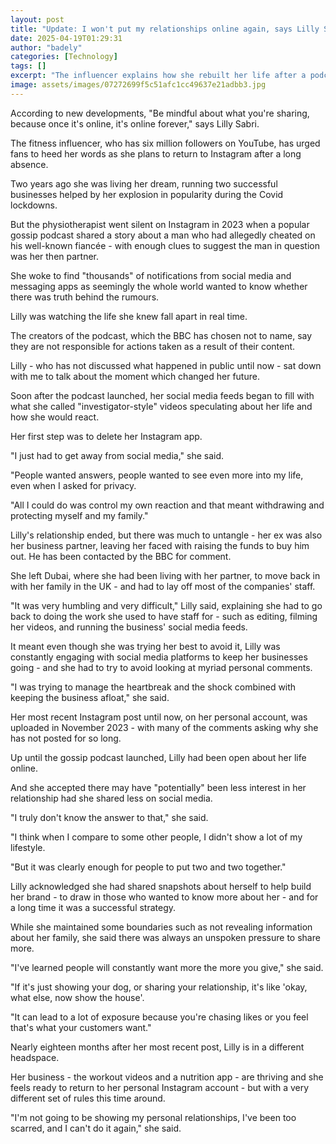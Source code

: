 ```yaml
---
layout: post
title: "Update: I won't put my relationships online again, says Lilly Sabri"
date: 2025-04-19T01:29:31
author: "badely"
categories: [Technology]
tags: []
excerpt: "The influencer explains how she rebuilt her life after a podcast implicated her fiancé had had an affair."
image: assets/images/07272699f5c51afc1cc49637e21adbb3.jpg
---
```


According to new developments, "Be mindful about what you're sharing, because once it's online, it's online forever," says Lilly Sabri.

The fitness influencer, who has six million followers on YouTube, has urged fans to heed her words as she plans to return to Instagram after a long absence.

Two years ago she was living her dream, running two successful businesses helped by her explosion in popularity during the Covid lockdowns.

But the physiotherapist went silent on Instagram in 2023 when a popular gossip podcast shared a story about a man who had allegedly cheated on his well-known fiancée - with enough clues to suggest the man in question was her then partner.

She woke to find "thousands" of notifications from social media and messaging apps as seemingly the whole world wanted to know whether there was truth behind the rumours.

Lilly was watching the life she knew fall apart in real time.

The creators of the podcast, which the BBC has chosen not to name, say they are not responsible for actions taken as a result of their content.

Lilly - who has not discussed what happened in public until now - sat down with me to talk about the moment which changed her future.

Soon after the podcast launched, her social media feeds began to fill with what she called "investigator-style" videos speculating about her life and how she would react.

Her first step was to delete her Instagram app.

"I just had to get away from social media," she said.

"People wanted answers, people wanted to see even more into my life, even when I asked for privacy.

"All I could do was control my own reaction and that meant withdrawing and protecting myself and my family."

Lilly's relationship ended, but there was much to untangle - her ex was also her business partner, leaving her faced with raising the funds to buy him out. He has been contacted by the BBC for comment.

She left Dubai, where she had been living with her partner, to move back in with her family in the UK - and had to lay off most of the companies' staff.

"It was very humbling and very difficult," Lilly said, explaining she had to go back to doing the work she used to have staff for - such as editing, filming her videos, and running the business' social media feeds.

It meant even though she was trying her best to avoid it, Lilly was constantly engaging with social media platforms to keep her businesses going - and she had to try to avoid looking at myriad personal comments.

"I was trying to manage the heartbreak and the shock combined with keeping the business afloat," she said.

Her most recent Instagram post until now, on her personal account, was uploaded in November 2023 - with many of the comments asking why she has not posted for so long.

Up until the gossip podcast launched, Lilly had been open about her life online.

And she accepted there may have "potentially" been less interest in her relationship had she shared less on social media.

"I truly don't know the answer to that," she said.

"I think when I compare to some other people, I didn't show a lot of my lifestyle.

"But it was clearly enough for people to put two and two together."

Lilly acknowledged she had shared snapshots about herself to help build her brand - to draw in those who wanted to know more about her - and for a long time it was a successful strategy.

While she maintained some boundaries such as not revealing information about her family, she said there was always an unspoken pressure to share more.

"I've learned people will constantly want more the more you give," she said.

"If it's just showing your dog, or sharing your relationship, it's like 'okay, what else, now show the house'.

"It can lead to a lot of exposure because you're chasing likes or you feel that's what your customers want."

Nearly eighteen months after her most recent post, Lilly is in a different headspace. 

Her business - the workout videos and a nutrition app - are thriving and she feels ready to return to her personal Instagram account - but with a very different set of rules this time around.

"I'm not going to be showing my personal relationships, I've been too scarred, and I can't do it again," she said.

